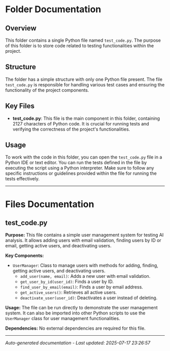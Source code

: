 # Folder Documentation

## Overview
This folder contains a single Python file named `test_code.py`. The purpose of this folder is to store code related to testing functionalities within the project.

## Structure
The folder has a simple structure with only one Python file present. The file `test_code.py` is responsible for handling various test cases and ensuring the functionality of the project components.

## Key Files
- **test_code.py**: This file is the main component in this folder, containing 2127 characters of Python code. It is crucial for running tests and verifying the correctness of the project's functionalities.

## Usage
To work with the code in this folder, you can open the `test_code.py` file in a Python IDE or text editor. You can run the tests defined in the file by executing the script using a Python interpreter. Make sure to follow any specific instructions or guidelines provided within the file for running the tests effectively.

---

# Files Documentation

## test_code.py

**Purpose:** This file contains a simple user management system for testing AI analysis. It allows adding users with email validation, finding users by ID or email, getting active users, and deactivating users.

**Key Components:**
- `UserManager`: Class to manage users with methods for adding, finding, getting active users, and deactivating users.
  - `add_user(name, email)`: Adds a new user with email validation.
  - `get_user_by_id(user_id)`: Finds a user by ID.
  - `find_user_by_email(email)`: Finds a user by email address.
  - `get_active_users()`: Retrieves all active users.
  - `deactivate_user(user_id)`: Deactivates a user instead of deleting.

**Usage:** The file can be run directly to demonstrate the user management system. It can also be imported into other Python scripts to use the `UserManager` class for user management functionalities.

**Dependencies:** No external dependencies are required for this file.

---
*Auto-generated documentation - Last updated: 2025-07-17 23:26:57*
